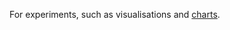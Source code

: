 For experiments, such as visualisations and [charts](http://code.google.com/apis/chart/interactive/docs/gallery/motionchart.html "Visualization: Motion Chart - Google Chart Tools - Google Code").